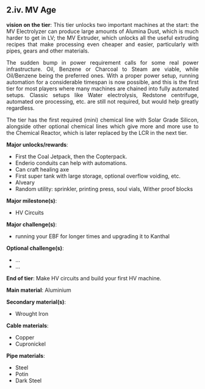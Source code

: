## 2.iv. MV Age
<div align="justify">

**vision on the tier**:
This tier unlocks two important machines at the start: the MV Electrolyzer can produce large amounts of Alumina Dust, which is much harder to get in LV; the MV Extruder, which unlocks all the useful extruding recipes that make processing even cheaper and easier, particularly with pipes, gears and other materials. 

The sudden bump in power requirement calls for some real power infrastructure. Oil, Benzene or Charcoal to Steam are viable, while Oil/Benzene being the preferred ones. With a proper power setup, running automation for a considerable timespan is now possible, and this is the first tier for most players where many machines are chained into fully automated setups. Classic setups like Water electrolysis, Redstone centrifuge, automated ore processing, etc. are still not required, but would help greatly regardless.

The tier has the first required (mini) chemical line with Solar Grade Silicon, alongside other optional chemical lines which give more and more use to the Chemical Reactor, which is later replaced by the LCR in the next tier.


**Major unlocks/rewards**:
- First the Coal Jetpack, then the Copterpack.
- Enderio conduits can help with automations.
- Can craft healing axe
- First super tank with large storage, optional overflow voiding, etc.
- Alveary
- Random utility: sprinkler, printing press, soul vials, Wither proof blocks

**Major milestone(s)**:
- HV Circuits

**Major challenge(s)**:
- running your EBF for longer times and upgrading it to Kanthal

**Optional challenge(s)**:
- ...
- ...

**End of tier**: Make HV circuits and build your first HV machine.

**Main material**: Aluminium

**Secondary material(s)**:
- Wrought Iron

**Cable materials**:
- Copper 
- Cupronickel

**Pipe materials**:
- Steel 
- Potin 
- Dark Steel

</div>